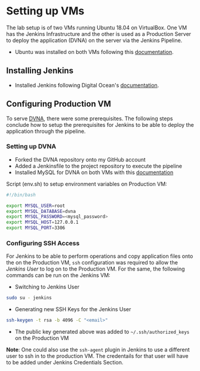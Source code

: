 # Setting up VMs

The lab setup is of two VMs running Ubuntu 18.04 on VirtualBox. One VM has the Jenkins Infrastructure and the other is used as a Production Server to deploy the application (DVNA) on the server via the Jenkins Pipeline.

* Ubuntu was installed on both VMs following this [documentation](https://linuxhint.com/install_ubuntu_18-04_virtualbox/).

## Installing Jenkins

* Installed Jenkins following Digital Ocean's [documentation](https://www.digitalocean.com/community/tutorials/how-to-install-jenkins-on-ubuntu-18-04).

## Configuring Production VM

To serve [DVNA](https://github.com/ayushpriya10/dvna), there were some prerequisites. The following steps conclude how to setup the prerequisites for Jenkins to be able to deploy the application through the pipeline.

### Setting up DVNA

* Forked the DVNA repository onto my GitHub account
* Added a Jenkinsfile to the project repository to execute the pipeline
* Installed MySQL for DVNA on both VMs with this [documentation](https://www.digitalocean.com/community/tutorials/how-to-install-mysql-on-ubuntu-18-04)

Script (env.sh) to setup environment variables on Production VM:

```bash
#!/bin/bash

export MYSQL_USER=root
export MYSQL_DATABASE=dvna
export MYSQL_PASSWORD=<mysql_password>
export MYSQL_HOST=127.0.0.1
export MYSQL_PORT=3306
```

### Configuring SSH Access

For Jenkins to be able to perform operations and copy application files onto the on the Production VM, `ssh` configuration was required to allow the _Jenkins User_ to log on to the Production VM. For the same, the following commands can be run on the Jenkins VM:

* Switching to Jenkins User

```bash
sudo su - jenkins
```

* Generating new SSH Keys for the Jenkins User

```bash
ssh-keygen -t rsa -b 4096 -C "<email>"
```

* The public key generated above was added to  `~/.ssh/authorized_keys` on the Production VM

**Note**: One could also use the `ssh-agent` plugin in Jenkins to use a different user to ssh in to the production VM. The credentails for that user will have to be added under Jenkins Credentials Section.
